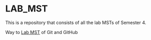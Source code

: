 # LAB_MST
This is a repository that consists of all the lab MSTs of Semester 4.

Way to [Lab MST](https://github.com/Sakshi-code13/LAB_MST/tree/main/Git%20and%20Git%20Hub) of Git and GitHub
